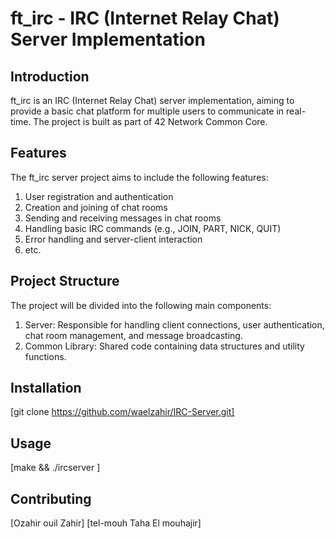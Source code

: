 # ft_irc - IRC (Internet Relay Chat) Server Implementation

## Introduction

ft_irc is an IRC (Internet Relay Chat) server implementation, aiming to provide a basic chat platform for multiple users to communicate in real-time. The project is built as part of 42 Network Common Core.

## Features

The ft_irc server project aims to include the following features:

1. User registration and authentication
2. Creation and joining of chat rooms
3. Sending and receiving messages in chat rooms
4. Handling basic IRC commands (e.g., JOIN, PART, NICK, QUIT)
5. Error handling and server-client interaction
6. etc.

## Project Structure

The project will be divided into the following main components:

1. Server: Responsible for handling client connections, user authentication, chat room management, and message broadcasting.
2. Common Library: Shared code containing data structures and utility functions.

## Installation

[git clone https://github.com/waelzahir/IRC-Server.git]

## Usage

[make && ./ircserver <port> <password>]

## Contributing

[Ozahir ouil Zahir]
[tel-mouh Taha El mouhajir]



